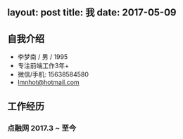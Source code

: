 layout: post
title: 我
date: 2017-05-09
---

## 自我介绍

* 李梦南 / 男 / 1995
* 专注前端工作3年+
* 微信/手机: 15638584580
* <a href="mailto:lmnhot@hotmail.com" target="_self">lmnhot@hotmail.com</a>

## 工作经历

### 点融网 2017.3 ~ 至今


